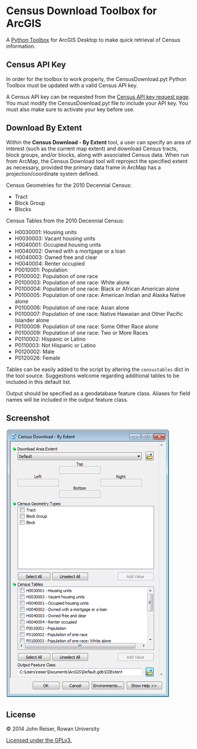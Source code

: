 # Census Download Toolbox for ArcGIS

A [Python Toolbox](http://resources.arcgis.com/en/help/main/10.2/index.html#//001500000022000000) for ArcGIS Desktop to make quick retrieval of Census information.

## Census API Key
In order for the toolbox to work properly, the CensusDownload.pyt Python Toolbox must be updated with a valid Census API key. 

A Census API key can be requested from the [Census API key request page](http://api.census.gov/data/key_signup.html). You must modify the CensusDownload.pyt file to include your API key. You must also make sure to activate your key before use.  

## Download By Extent
Within the **Census Download - By Extent** tool, a user can specify an area of interest (such as the current map extent) and download Census tracts, block groups, and/or blocks, along with associated Census data. When run from ArcMap, the Census Download tool will reproject the specified extent as necessary, provided the primary data frame in ArcMap has a projection/coordinate system defined. 

Census Geometries for the 2010 Decennial Census:

- Tract
- Block Group
- Blocks

Census Tables from the 2010 Decennial Census:

- H0030001: Housing units
- H0030003: Vacant housing units
- H0040001: Occupied housing units
- H0040002: Owned with a mortgage or a loan
- H0040003: Owned free and clear
- H0040004: Renter occupied
- P0010001: Population
- P0100002: Population of one race
- P0100003: Population of one race: White alone
- P0100004: Population of one race: Black or African American alone
- P0100005: Population of one race: American Indian and Alaska Native alone
- P0100006: Population of one race: Asian alone
- P0100007: Population of one race: Native Hawaiian and Other Pacific Islander alone
- P0100008: Population of one race: Some Other Race alone
- P0100009: Population of one race: Two or More Races
- P0110002: Hispanic or Latino
- P0110003: Not Hispanic or Latino
- P0120002: Male
- P0120026: Female

Tables can be easily added to the script by altering the `censustables` dict in the tool source. Suggestions welcome regarding additional tables to be included in this default list. 

Output should be specified as a geodatabase feature class. Aliases for field names will be included in the output feature class. 

## Screenshot
![Screenshot of Census Download tool.](https://raw.githubusercontent.com/RowanGeolab/ArcGISCensusDownload/master/arcgispythontoolbox.png)

## License
&copy; 2014 John Reiser, Rowan University

[Licensed under the GPLv3.](https://www.gnu.org/copyleft/gpl.html)
